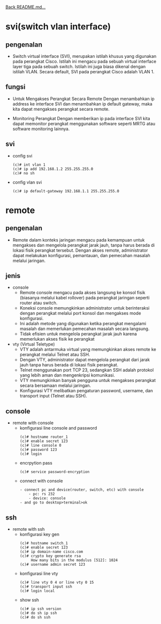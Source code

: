 <a href="../../README.md#back">Back README.md...</a>

# svi(switch vlan interface)
## pengenalan
- Switch virtual interface (SVI), merupakan istilah khusus yang digunakan pada perangkat Cisco. Istilah ini mengacu pada sebuah virtual interface layer tiga pada sebuah switch. Istilah ini juga biasa dikenal dengan istilah VLAN. Secara default, SVI pada perangkat Cisco adalah VLAN 1. 

## fungsi
- Untuk Mengakses Perangkat Secara Remote
Dengan menambahkan ip address ke interface SVI dan menambahkan ip default gateway, maka kita dapat mengakses perangkat secara remote.

- Monitoring Perangkat
Dengan memberikan ip pada interface SVI kita dapat memonitor perangkat menggunakan software seperti MRTG atau software monitoring lainnya.

## svi
- config svi
  ```
  (c)# int vlan 1
  (c)# ip add 192.168.1.2 255.255.255.0
  (c)# no sh
  ```
- config vlan svi
  ```
  (c)# ip default-gateway 192.168.1.1 255.255.255.0
  ```

# remote
## pengenalan
- Remote dalam konteks jaringan mengacu pada kemampuan untuk mengakses dan mengelola perangkat jarak jauh, tanpa harus berada di lokasi fisik perangkat tersebut. Dengan akses remote, administrator dapat melakukan konfigurasi, pemantauan, dan pemecahan masalah melalui jaringan.

## jenis
- console
  - Remote console mengacu pada akses langsung ke konsol fisik (biasanya melalui kabel rollover) pada perangkat jaringan seperti router atau switch.
  - Koneksi console memungkinkan administrator untuk berinteraksi dengan perangkat melalui port konsol dan mengakses mode konfigurasi.
  - Ini adalah metode yang digunakan ketika perangkat mengalami masalah dan memerlukan pemecahan masalah secara langsung.
  - Tidak efisien untuk mengelola perangkat jarak jauh karena memerlukan akses fisik ke perangkat
- vty (Virtual Teletype)
  - VTY adalah antarmuka virtual yang memungkinkan akses remote ke perangkat melalui Telnet atau SSH.
  - Dengan VTY, administrator dapat mengelola perangkat dari jarak jauh tanpa harus berada di lokasi fisik perangkat.
  - Telnet menggunakan port TCP 23, sedangkan SSH adalah protokol yang lebih aman dan mengenkripsi komunikasi.
  - VTY memungkinkan banyak pengguna untuk mengakses perangkat secara bersamaan melalui jaringan.
  - Konfigurasi VTY melibatkan pengaturan password, username, dan transport input (Telnet atau SSH).

## console
- remote with console
  - konfigurasi line console and password
    ```
    (c)# hostname router_1
    (c)# enable secret 123
    (c)# line console 0
    (c)# password 123
    (c)# login
    ```
  - encrpytion pass
    ```
    (c)# service password-encryption
    ```
  - connect with console
    ```
    - connect pc and device(router, switch, etc) with console
        - pc: rs 232 
        - device: console
    - and go to desktop>terminal>ok
    ```

## ssh
- remote with ssh
  - konfigurasi key gen
    ```
    (c)# hostname switch_1
    (c)# enable secret 123
    (c)# ip domain-name cisco.com
    (c)# crypto key generate rsa
         How many bits in the modulus [512]: 1024
    (c)# username admin secret 123
    ```
  - konfigurasi line vty 
    ```
    (c)# line vty 0 4 or line vty 0 15
    (c)# transport input ssh
    (c)# login local
    ```
  - show ssh
    ```
    (c)# ip ssh version
    (c)# do sh ip ssh
    (c)# do sh ssh
    ```
